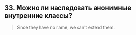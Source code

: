 ## 33. Можно ли наследовать анонимные внутренние классы?

> Since they have no name, we can't extend them.